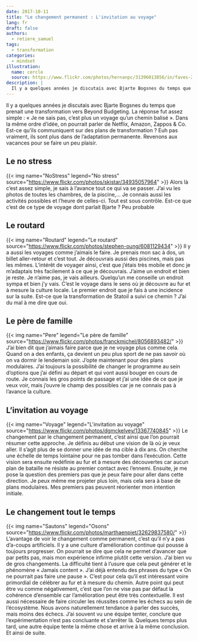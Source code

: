 ```yaml
---
date: 2017-10-11
title: "Le changement permanent : L'invitation au voyage"
lang: fr
draft: false
authors:
  - retiere_samuel
tags:
  - transformation
categories:
  - mindset
illustration:
  name: cercle
  source: https://www.flickr.com/photos/hernanpc/31396013856/in/faves-27869077@N05/
description: |
  Il y a quelques années je discutais avec Bjarte Bogsnes du temps que prenait une transformation vers Beyond Budgeting. La réponse fut assez simple : « Je ne sais pas, c’est plus un voyage qu’un chemin balisé ». Dans la même ordre d’idée, on pourrait parler de Netflix, Amazon, Zappos & Co. Est-ce qu’ils communiquent sur des plans de transformation ? Euh pas vraiment, ils sont plus dans de l’adaptation permanente.
--- 
```

Il y a quelques années je discutais avec Bjarte Bogsnes du temps que prenait une transformation vers Beyond Budgeting. La réponse fut assez simple : « Je ne sais pas, c’est plus un voyage qu’un chemin balisé ». Dans la même ordre d’idée, on pourrait parler de Netflix, Amazon, Zappos & Co. Est-ce qu’ils communiquent sur des plans de transformation ? Euh pas vraiment, ils sont plus dans de l’adaptation permanente. Revenons aux vacances pour se faire un peu plaisir.

## Le no stress
{{< img name="NoStress" legend="No stress" source="https://www.flickr.com/photos/skistar/34935057964" >}}
Alors là c’est assez simple, je sais à l’avance tout ce qui va se passer. J’ai vu les photos de toutes les chambres, de la piscine,…  Je connais aussi les activités possibles et l’heure de celles-ci. Tout est sous contrôle. Est-ce que c’est de ce type de voyage dont parlait Bjarte ? Peu probable

## Le routard
{{< img name="Routard" legend="Le routard" source="https://www.flickr.com/photos/stephen-oung/6081129434" >}}
Il y a aussi les voyages comme j’aimais le faire. Je prenais mon sac à dos, un billet aller-retour et c’est tout. Je découvrais aussi des piscines, mais pas les mêmes. L’intérêt de voyager ainsi, c’est que j’étais très mobile et donc je m’adaptais très facilement à ce que je découvrais. J’aime un endroit et bien je reste. Je n’aime pas, je vais ailleurs. Quelqu’un me conseille un endroit sympa et bien j’y vais. C’est le voyage dans le sens où je découvre au fur et à mesure la culture locale. Le premier endroit que je fais à une incidence sur la suite. Est-ce que la transformation de Statoil a suivi ce chemin ? J’ai du mal à me dire que oui.

## Le père de famille
{{< img name="Pere" legend="Le père de famille" source="https://www.flickr.com/photos/franckmichel/8056893482/" >}}
J’ai bien dit que j’aimais faire parce que je ne voyage plus comme cela. Quand on a des enfants, ça devient un peu plus sport de ne pas savoir où on va dormir le lendemain soir. J’opte maintenant pour des plans modulaires. J’ai toujours la possibilité de changer le programme au sein d’options que j’ai défini au départ et qui vont aussi bouger en cours de route. Je connais les gros points de passage et j’ai une idée de ce que je veux voir, mais j’ouvre le champ des possibles car je ne connais pas à l’avance la culture.

## L’invitation au voyage
{{< img name="Voyage" legend="L'invitation au voyage" source="https://www.flickr.com/photos/dgmckelvey/13367740845" >}}
Le changement par le changement permanent, c’est ainsi que l’on pourrait résumer cette approche. Je définis au début une vision de là où je veux aller. Il s’agit plus de se donner une idée de ma cible à dix ans. On cherche une échelle de temps lointaine pour ne pas tomber dans l’exécution. Cette vision sera ensuite redéfinie au fur et à mesure des découvertes car aucun plan de bataille ne résiste au premier contact avec l’ennemi. Ensuite, je me pose la question des premiers pas que je peux faire pour aller dans cette direction. Je peux même me projeter plus loin, mais cela sera à base de plans modulaires. Mes premiers pas peuvent réorienter mon intention initiale.

## Le changement tout le temps
{{< img name="Sautons" legend="Osons" source="https://www.flickr.com/photos/marthaenpiet/32629837580/" >}}
L’avantage de voir le changement comme permanent, c’est qu’il n’y a pas d’a-coups artificiels. Il y a une culture d’amélioration continue qui pousse à toujours progresser. On pourrait se dire que cela ne permet d’avancer que par petits pas, mais mon expérience infirme plutôt cette version. J’ai bien vu de gros changements. La difficulté tient à l’usure que cela peut générer et le phénomène « Jamais content ». J’ai déjà entendu des phrases du type « On ne pourrait pas faire une pause ». C’est pour cela qu’il est intéressant voire primordial de célébrer au fur et à mesure du chemin. Autre point qui peut être vu comme négativement, c’est que l’on ne vise pas par défaut la cohérence d’ensemble car l’amélioration peut être très contextuelle. Il est aussi nécessaire de faire circuler les réussites comme les échecs au sein de l’écosystème. Nous avons naturellement tendance à parler des succès, mais moins des échecs. J’ai souvent vu une équipe tenter, conclure que l’expérimentation n’est pas concluante et s’arrêter là. Quelques temps plus tard, une autre équipe tente la même chose et arrive à la même conclusion. Et ainsi de suite.
